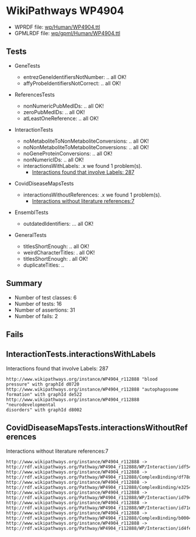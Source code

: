 # WikiPathways WP4904

* WPRDF file: [wp/Human/WP4904.ttl](../wp/Human/WP4904.ttl)
* GPMLRDF file: [wp/gpml/Human/WP4904.ttl](../wp/gpml/Human/WP4904.ttl)

## Tests

* GeneTests
    * entrezGeneIdentifiersNotNumber: .. all OK!
    * affyProbeIdentifiersNotCorrect: .. all OK!

* ReferencesTests
    * nonNumericPubMedIDs: .. all OK!
    * zeroPubMedIDs: .. all OK!
    * atLeastOneReference: .. all OK!

* InteractionTests
    * noMetaboliteToNonMetaboliteConversions: .. all OK!
    * noNonMetaboliteToMetaboliteConversions: .. all OK!
    * noGeneProteinConversions: .. all OK!
    * nonNumericIDs: .. all OK!
    * interactionsWithLabels: .x we found 1 problem(s).
        * [Interactions found that involve Labels: 287](#d45d7338)

* CovidDiseaseMapsTests
    * interactionsWithoutReferences: .x we found 1 problem(s).
        * [Interactions without literature references:7](#aee88f59)

* EnsemblTests
    * outdatedIdentifiers: ... all OK!

* GeneralTests
    * titlesShortEnough: .. all OK!
    * weirdCharacterTitles: . all OK!
    * titlesShortEnough: . all OK!
    * duplicateTitles: ..

## Summary

* Number of test classes: 6
* Number of tests: 16
* Number of assertions: 31
* Number of fails: 2

## Fails

<a name="d45d7338" />

## InteractionTests.interactionsWithLabels

Interactions found that involve Labels: 287
```
http://www.wikipathways.org/instance/WP4904_r112888 "blood
pressure" with graphId d0720
http://www.wikipathways.org/instance/WP4904_r112888 "autophagosome
formation" with graphId de522
http://www.wikipathways.org/instance/WP4904_r112888 "neurodevelopmental
disorders" with graphId d8002

```
<a name="aee88f59" />

## CovidDiseaseMapsTests.interactionsWithoutReferences

Interactions without literature references:7
```
http://www.wikipathways.org/instance/WP4904_r112888 -> http://rdf.wikipathways.org/Pathway/WP4904_r112888/WP/Interaction/idf54d419
http://www.wikipathways.org/instance/WP4904_r112888 -> http://rdf.wikipathways.org/Pathway/WP4904_r112888/ComplexBinding/df78d
http://www.wikipathways.org/instance/WP4904_r112888 -> http://rdf.wikipathways.org/Pathway/WP4904_r112888/ComplexBinding/e3254
http://www.wikipathways.org/instance/WP4904_r112888 -> http://rdf.wikipathways.org/Pathway/WP4904_r112888/WP/Interaction/id7947a72f
http://www.wikipathways.org/instance/WP4904_r112888 -> http://rdf.wikipathways.org/Pathway/WP4904_r112888/WP/Interaction/id71ecd0f3
http://www.wikipathways.org/instance/WP4904_r112888 -> http://rdf.wikipathways.org/Pathway/WP4904_r112888/ComplexBinding/b0004
http://www.wikipathways.org/instance/WP4904_r112888 -> http://rdf.wikipathways.org/Pathway/WP4904_r112888/WP/Interaction/id4fe61d16

```
